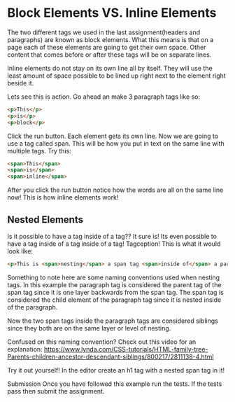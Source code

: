 # Block Elements VS. Inline Elements

The two different tags we used in the last assignment(headers and paragraphs) are known as block elements. What this means is that on a page each of these elements are going to get their own space. Other content that comes before or after these tags will be on separate lines.

Inline elements do not stay on its own line all by itself. They will use the least amount of space possible to be lined up right next to the element right beside it.

Lets see this is action. Go ahead an make 3 paragraph tags like so:

```html 
<p>This</p>
<p>is</p>
<p>block</p>
```

Click the run button. Each element gets its own line. Now we are going to use a tag called span. This will be how you put in text on the same line with multiple tags. Try this:

```html
<span>This</span>
<span>is</span>
<span>inline</span>
```

After you click the run button notice how the words are all on the same line now! This is how inline elements work!

## Nested Elements
Is it possible to have a tag inside of a tag?? It sure is! Its even possible to have a tag inside of a tag inside of a tag! Tagception! This is what it would look like:

```html
<p>This is <span>nesting</span> a span tag <span>inside of</span> a paragraph tag</p>
```

Something to note here are some naming conventions used when nesting tags. In this example the paragraph tag is considered the parent tag of the span tag since it is one layer backwards from the span tag. The span tag is considered the child element of the paragraph tag since it is nested inside of the paragraph.

Now the two span tags inside the paragraph tags are considered siblings since they both are on the same layer or level of nesting.

Confused on this naming convention? Check out this video for an explanation: https://www.lynda.com/CSS-tutorials/HTML-family-tree-Parents-children-ancestor-descendant-siblings/800217/2811138-4.html

Try it out yourself! In the editor create an h1 tag with a nested span tag in it!

Submission
Once you have followed this example run the tests. If the tests pass then submit the assignment.